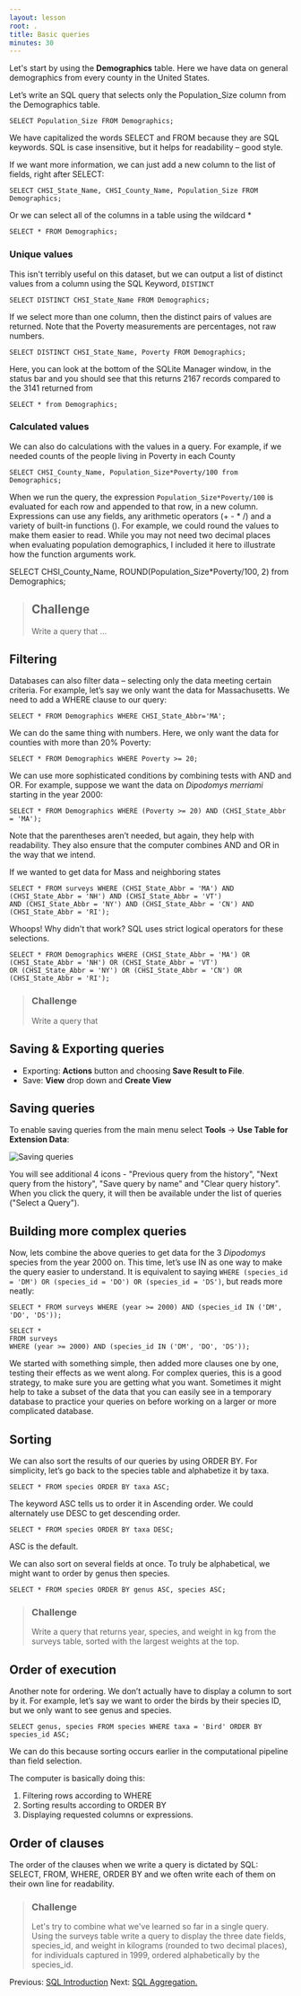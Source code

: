 ```yaml
---
layout: lesson
root: .
title: Basic queries
minutes: 30
---
```



Let's start by using the **Demographics** table.
Here we have data on general demographics from every county in the United States.

Let’s write an SQL query that selects only the Population_Size column from the Demographics
table.

    SELECT Population_Size FROM Demographics;

We have capitalized the words SELECT and FROM because they are SQL keywords.
SQL is case insensitive, but it helps for readability – good style.

If we want more information, we can just add a new column to the list of fields,
right after SELECT:

    SELECT CHSI_State_Name, CHSI_County_Name, Population_Size FROM Demographics;

Or we can select all of the columns in a table using the wildcard *

    SELECT * FROM Demographics;

### Unique values

This isn't terribly useful on this dataset, but we can output a list of distinct values from a column using the SQL Keyword, ``DISTINCT``

    SELECT DISTINCT CHSI_State_Name FROM Demographics;

If we select more than one column, then the distinct pairs of values are
returned. Note that the Poverty measurements are percentages, not raw numbers.

    SELECT DISTINCT CHSI_State_Name, Poverty FROM Demographics;
    
Here, you can look at the bottom of the SQLite Manager window, in the status bar and you should see that this returns 2167 records compared to the 3141 returned from

    SELECT * from Demographics;

### Calculated values

We can also do calculations with the values in a query.
For example, if we needed counts of the people living in Poverty in each County

    SELECT CHSI_County_Name, Population_Size*Poverty/100 from Demographics;

When we run the query, the expression `Population_Size*Poverty/100` is evaluated for each row
and appended to that row, in a new column.  Expressions can use any fields, any
arithmetic operators (+ - * /) and a variety of built-in functions (). For
example, we could round the values to make them easier to read. While you may not need two decimal places when evaluating population demographics, I included it here to illustrate how the function arguments work.

SELECT CHSI_County_Name, ROUND(Population_Size*Poverty/100, 2) from Demographics;

> ## Challenge
>
> Write a query that ...

Filtering
---------

Databases can also filter data – selecting only the data meeting certain
criteria.  For example, let’s say we only want the data for Massachusetts.  We need to add a WHERE clause to our
query:

    SELECT * FROM Demographics WHERE CHSI_State_Abbr='MA';

We can do the same thing with numbers.
Here, we only want the data for counties with more than 20% Poverty:

    SELECT * FROM Demographics WHERE Poverty >= 20;

We can use more sophisticated conditions by combining tests with AND and OR.
For example, suppose we want the data on _Dipodomys merriami_ starting in the year
2000:

    SELECT * FROM Demographics WHERE (Poverty >= 20) AND (CHSI_State_Abbr = 'MA');

Note that the parentheses aren’t needed, but again, they help with readability.
They also ensure that the computer combines AND and OR in the way that we
intend.

If we wanted to get data for Mass and neighboring states

    SELECT * FROM surveys WHERE (CHSI_State_Abbr = 'MA') AND (CHSI_State_Abbr = 'NH') AND (CHSI_State_Abbr = 'VT')
    AND (CHSI_State_Abbr = 'NY') AND (CHSI_State_Abbr = 'CN') AND (CHSI_State_Abbr = 'RI');

Whoops! Why didn't that work? SQL uses strict logical operators for these selections.

    SELECT * FROM Demographics WHERE (CHSI_State_Abbr = 'MA') OR (CHSI_State_Abbr = 'NH') OR (CHSI_State_Abbr = 'VT') 
    OR (CHSI_State_Abbr = 'NY') OR (CHSI_State_Abbr = 'CN') OR (CHSI_State_Abbr = 'RI');

> ### Challenge
>
> Write a query that 


Saving & Exporting queries
--------------------------

* Exporting:  **Actions** button and choosing **Save Result to File**.
* Save: **View** drop down and **Create View**


Saving queries
--------------------------------------
To enable saving queries from the main menu select **Tools** -> **Use Table for Extension Data**:

![Saving queries](img/saving_query.png)

You will see additional 4 icons - "Previous query from the history", "Next query from the history", "Save query by name" and "Clear query history". When you click the query, it will then be available under the list of queries ("Select a Query").

Building more complex queries
-----------------------------

Now, lets combine the above queries to get data for the 3 _Dipodomys_ species from
the year 2000 on.  This time, let’s use IN as one way to make the query easier
to understand.  It is equivalent to saying `WHERE (species_id = 'DM') OR (species_id
= 'DO') OR (species_id = 'DS')`, but reads more neatly:

    SELECT * FROM surveys WHERE (year >= 2000) AND (species_id IN ('DM', 'DO', 'DS'));

    SELECT *
    FROM surveys
    WHERE (year >= 2000) AND (species_id IN ('DM', 'DO', 'DS'));

We started with something simple, then added more clauses one by one, testing
their effects as we went along.  For complex queries, this is a good strategy,
to make sure you are getting what you want.  Sometimes it might help to take a
subset of the data that you can easily see in a temporary database to practice
your queries on before working on a larger or more complicated database.


Sorting
-------

We can also sort the results of our queries by using ORDER BY.
For simplicity, let’s go back to the species table and alphabetize it by taxa.

    SELECT * FROM species ORDER BY taxa ASC;

The keyword ASC tells us to order it in Ascending order.
We could alternately use DESC to get descending order.

    SELECT * FROM species ORDER BY taxa DESC;

ASC is the default.

We can also sort on several fields at once.
To truly be alphabetical, we might want to order by genus then species.

    SELECT * FROM species ORDER BY genus ASC, species ASC;

> ### Challenge
>
> Write a query that returns year, species, and weight in kg from
> the surveys table, sorted with the largest weights at the top.


Order of execution
------------------

Another note for ordering. We don’t actually have to display a column to sort by
it.  For example, let’s say we want to order the birds by their species ID, but
we only want to see genus and species.

    SELECT genus, species FROM species WHERE taxa = 'Bird' ORDER BY species_id ASC;

We can do this because sorting occurs earlier in the computational pipeline than
field selection.

The computer is basically doing this:

1. Filtering rows according to WHERE
2. Sorting results according to ORDER BY
3. Displaying requested columns or expressions.


Order of clauses
----------------

The order of the clauses when we write a query is dictated by SQL: SELECT, FROM, WHERE, ORDER BY
and we often write each of them on their own line for readability.


> ### Challenge
>
> Let's try to combine what we've learned so far in a single
> query.  Using the surveys table write a query to display the three date fields,
> species\_id, and weight in kilograms (rounded to two decimal places), for
> individuals captured in 1999, ordered alphabetically by the species\_id.




Previous: [SQL Introduction](00-sql-introduction.html) Next: [SQL Aggregation.](02-sql-aggregation.html)
